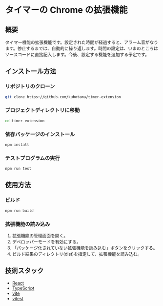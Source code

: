 # タイマーの Chrome の拡張機能

## 概要

タイマー機能の拡張機能です。設定された時間が経過すると、アラーム音がなります。停止するまでは、自動的に繰り返します。時間の設定は、いまのところはソースコードに直接記入します。今後、設定する機能を追加する予定です。

## インストール方法

### リポジトリのクローン

```bash
git clone https://github.com/kubotama/timer-extension
```

### プロジェクトディレクトリに移動

```bash
cd timer-extension
```

### 依存パッケージのインストール

```bash
npm install
```

### テストプログラムの実行

```bash
npm run test
```

## 使用方法

### ビルド

```bash
npm run build
```

### 拡張機能の読み込み

1. 拡張機能の管理画面を開く。
2. デベロッパーモードを有効にする。
3. 「パッケージ化されていない拡張機能を読み込む」ボタンをクリックする。
4. ビルド結果のディレクトリ(dist)を指定して、拡張機能を読み込む。

## 技術スタック

- [React](https://reactjs.org/)
- [TypeScript](https://www.typescriptlang.org/)
- [vite](https://ja.vite.dev/)
- [vitest](https://vitest.dev/)
